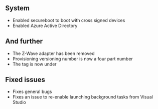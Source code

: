 ## System
- Enabled secureboot to boot with cross signed devices
- Enabled Azure Active Directory

## And further
- The Z-Wave adapter has been removed
- Provisioning versioning number is now a four part number
- The <ApplicationManagement> tag is now under <Policies>

## Fixed issues
- Fixes general bugs
- Fixes an issue to re-enable launching background tasks from Visual Studio
